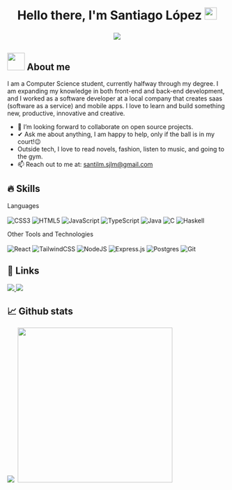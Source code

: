 <h1 align="center">Hello there, I'm Santiago López <img src="https://media.giphy.com/media/hvRJCLFzcasrR4ia7z/giphy.gif" width="28"></h1>


<h3 align="center">
  <a href="https://github.com/CodeWhiteWeb/CodeWhiteWeb"><img src="https://readme-typing-svg.herokuapp.com?color=%FF238636&center=true&vCenter=true&lines=Full+Stack+Developer"></a>
</h3>

## <picture><img src = "https://github.com/7oSkaaa/7oSkaaa/blob/main/Images/about_me.gif?raw=true" width = 40px></picture> About me

<p>I am a Computer Science student, currently halfway through my degree. I am expanding my knowledge in both front-end and back-end development, and I worked as a software developer at a local company that creates saas (software as a service) and mobile apps. I love to learn and build something new, productive, innovative and creative.
</p>

- 👯 I’m looking forward to collaborate on open source projects.
- ✔ Ask me about anything, I am happy to help, only if the ball is in my court!😉<br>
- Outside tech, I love to read novels, fashion, listen to music, and going to the gym.
- 📫 Reach out to me at: <a href="bhargavi.kurukunda@students.iiit.ac.in">santilm.sjlm@gmail.com</a>

## 🔥 Skills
Languages
<br>
<br>
![CSS3](https://img.shields.io/badge/css3-%231572B6.svg?style=for-the-badge&logo=css3&logoColor=white)
![HTML5](https://img.shields.io/badge/html5-%23E34F26.svg?style=for-the-badge&logo=html5&logoColor=white)
![JavaScript](https://img.shields.io/badge/javascript-%23323330.svg?style=for-the-badge&logo=javascript&logoColor=%23F7DF1E)
![TypeScript](https://img.shields.io/badge/typescript-%23007ACC.svg?style=for-the-badge&logo=typescript&logoColor=white)
![Java](https://img.shields.io/badge/java-%23ED8B00.svg?style=for-the-badge&logo=openjdk&logoColor=white)
![C](https://img.shields.io/badge/c-%2300599C.svg?style=for-the-badge&logo=c&logoColor=white)
![Haskell](https://img.shields.io/badge/Haskell-5e5086?style=for-the-badge&logo=haskell&logoColor=white)

Other Tools and Technologies
<br>
<br>
![React](https://img.shields.io/badge/react-%2320232a.svg?style=for-the-badge&logo=react&logoColor=%2361DAFB)
![TailwindCSS](https://img.shields.io/badge/tailwindcss-%2338B2AC.svg?style=for-the-badge&logo=tailwind-css&logoColor=white)
![NodeJS](https://img.shields.io/badge/node.js-6DA55F?style=for-the-badge&logo=node.js&logoColor=white)
![Express.js](https://img.shields.io/badge/express.js-%23404d59.svg?style=for-the-badge&logo=express&logoColor=%2361DAFB)
![Postgres](https://img.shields.io/badge/postgres-%23316192.svg?style=for-the-badge&logo=postgresql&logoColor=white)
![Git](https://img.shields.io/badge/git-%23F05033.svg?style=for-the-badge&logo=git&logoColor=white)

## 💬 Links
<a href="https://www.instagram.com/smlopez___/">
  <img src="https://img.shields.io/badge/Instagram-%23E4405F.svg?style=for-the-badge&logo=Instagram&logoColor=white"/>
</a>

<a href="https://www.linkedin.com/in/santiago-jose-lopez-mendes/">
<img src="https://img.shields.io/badge/linkedin-%230077B5.svg?style=for-the-badge&logo=linkedin&logoColor=white"/>
</a>

## 📈 Github stats
<p><img src="https://github-readme-stats.vercel.app/api?username=smlopezsm&theme=dark&show_icons=true"/>
&nbsp;<img  src="https://github-readme-stats.vercel.app/api/top-langs/?username=smlopezsm&theme=dark&layout=compact" width="355" /></p>


